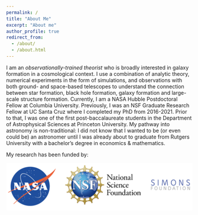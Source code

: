 ```yaml
---
permalink: /
title: "About Me"
excerpt: "About me"
author_profile: true
redirect_from: 
  - /about/
  - /about.html
---
```


I am an *observationally-trained theorist* who is broadly interested in galaxy formation in a cosmological context.
I use a combination of analytic theory, numerical experiments in the form of simulations, and observations with both
ground- and space-based telescopes to understand the connection between star formation, black hole formation, galaxy formation 
and large-scale structure formation. Currently, I am a NASA Hubble Postdoctoral Fellow at Columbia University. Previously, I was an NSF 
Graduate Research Fellow at UC Santa Cruz where I completed my PhD from 2016-2021. Prior to that, I was one of the first 
post-baccalaureate students in the Department of Astrophysical Sciences at Princeton University. My pathway into astronomy 
is non-traditional: I did not know that I wanted to be (or even could be) an astronomer until I was already about to graduate 
from Rutgers University with a bachelor’s degree in economics & mathematics. 

My research has been funded by: 

![](images/funders.png)


